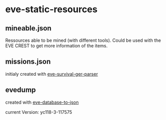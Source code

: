# eve-static-resources

## mineable.json

Ressources able to be mined (with different tools). Could be used with the EVE CREST to get more information of the items.

## missions.json

initialy created with [eve-survival-ger-parser](https://github.com/EdJoPaTo/eve-survival-ger-parser)

## evedump

created with [eve-database-to-json](https://github.com/EdJoPaTo/eve-database-to-json)

current Version: yc118-3-117575
